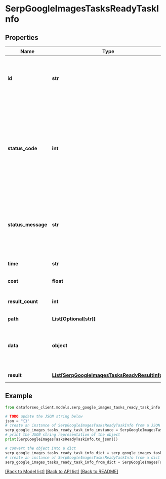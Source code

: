 # SerpGoogleImagesTasksReadyTaskInfo


## Properties

Name | Type | Description | Notes
------------ | ------------- | ------------- | -------------
**id** | **str** | task identifier unique task identifier in our system in the UUID format | [optional] 
**status_code** | **int** | status code of the task generated by DataForSEO, can be within the following range: 10000-60000 you can find the full list of the response codes here | [optional] 
**status_message** | **str** | informational message of the task you can find the full list of general informational messages here | [optional] 
**time** | **str** | execution time, seconds | [optional] 
**cost** | **float** | total tasks cost, USD | [optional] 
**result_count** | **int** | number of elements in the result array | [optional] 
**path** | **List[Optional[str]]** | URL path | [optional] 
**data** | **object** | contains the same parameters that you specified in the POST request | [optional] 
**result** | [**List[SerpGoogleImagesTasksReadyResultInfo]**](SerpGoogleImagesTasksReadyResultInfo.md) | array of results | [optional] 

## Example

```python
from dataforseo_client.models.serp_google_images_tasks_ready_task_info import SerpGoogleImagesTasksReadyTaskInfo

# TODO update the JSON string below
json = "{}"
# create an instance of SerpGoogleImagesTasksReadyTaskInfo from a JSON string
serp_google_images_tasks_ready_task_info_instance = SerpGoogleImagesTasksReadyTaskInfo.from_json(json)
# print the JSON string representation of the object
print(SerpGoogleImagesTasksReadyTaskInfo.to_json())

# convert the object into a dict
serp_google_images_tasks_ready_task_info_dict = serp_google_images_tasks_ready_task_info_instance.to_dict()
# create an instance of SerpGoogleImagesTasksReadyTaskInfo from a dict
serp_google_images_tasks_ready_task_info_from_dict = SerpGoogleImagesTasksReadyTaskInfo.from_dict(serp_google_images_tasks_ready_task_info_dict)
```
[[Back to Model list]](../README.md#documentation-for-models) [[Back to API list]](../README.md#documentation-for-api-endpoints) [[Back to README]](../README.md)



